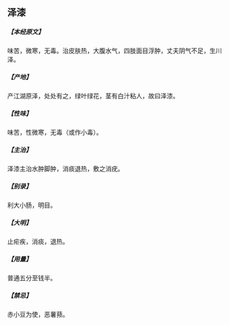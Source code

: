 ## 泽漆

##### 【本经原文】
味苦，微寒，无毒。治皮肤热，大腹水气，四肢面目浮肿，丈夫阴气不足，生川泽。
##### 【产地】
产江湖原泽，处处有之，绿叶绿花，茎有白汁粘人，故曰泽漆。
##### 【性味】
味苦，性微寒，无毒（或作小毒）。
##### 【主治】
泽漆主治水肿脚肿，消痰退热，敷之消疣。
##### 【别录】
利大小肠，明目。
##### 【大明】
止疟疾，消痰，退热。
##### 【用量】
普通五分至钱半。
##### 【禁忌】
赤小豆为使，恶薯蓣。